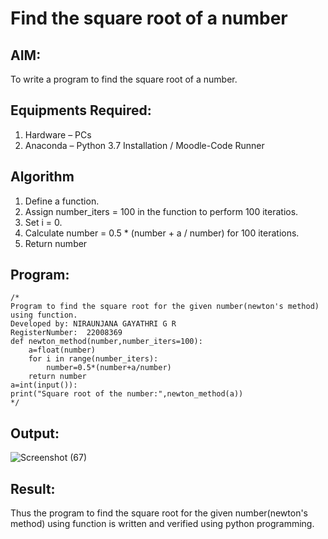 # Find the square root of a number

## AIM:
To write a program to find the square root of a number.

## Equipments Required:
1. Hardware – PCs
2. Anaconda – Python 3.7 Installation / Moodle-Code Runner

## Algorithm
1. Define a function.
2. Assign number_iters = 100 in the function to perform 100 iteratios.
3. Set i = 0.
4. Calculate  number = 0.5 * (number + a / number) for 100 iterations.
5. Return number

## Program:
```
/*
Program to find the square root for the given number(newton's method) using function.
Developed by: NIRAUNJANA GAYATHRI G R
RegisterNumber:  22008369
def newton_method(number,number_iters=100):
    a=float(number)
    for i in range(number_iters):
        number=0.5*(number+a/number)
    return number
a=int(input()):
print("Square root of the number:",newton_method(a))
*/
```

## Output:

![Screenshot (67)](https://user-images.githubusercontent.com/119395610/212649425-204f0b07-936e-4cf8-9768-61615fd79f4f.png)



## Result:
Thus the program to find the square root for the given number(newton's method) using function is written and verified using python programming.
